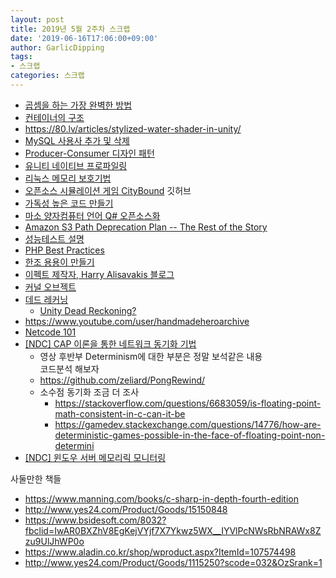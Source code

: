 ```yaml
---
layout: post
title: 2019년 5월 2주차 스크랩
date: '2019-06-16T17:06:00+09:00'
author: GarlicDipping
tags:
- 스크랩
categories: 스크랩
---
```


- [곱셈을 하는 가장 완벽한 방법](https://www.wired.com/story/mathematicians-discover-the-perfect-way-to-multiply)
- [컨테이너의 구조](https://medium.freecodecamp.org/demystifying-containers-101-a-deep-dive-into-container-technology-for-beginners-d7b60d8511c1)
- <https://80.lv/articles/stylized-water-shader-in-unity/>
- [MySQL 사용사 추가 및 삭제](https://ourcstory.tistory.com/m/45)
- [Producer-Consumer 디자인 패턴](https://michaelscodingspot.com/performance-of-producer-consumer)
- [유니티 네이티브 프로파일링](https://www.slideshare.net/JaeseungHa/ndc2018-96510072)
- [리눅스 메모리 보호기법](https://bpsecblog.wordpress.com/2016/05/16/memory_protect_linux_1/)
- [오픈소스 시뮬레이션 게임 CityBound](https://github.com/citybound/citybound) 깃허브
- [가독성 높은 코드 만들기](https://crazygun22.com/2019/04/12/%EA%B0%80%EB%8F%85%EC%84%B1-%EB%86%92%EC%9D%80-%EC%BD%94%EB%93%9C-%EB%A7%8C%EB%93%A4%EA%B8%B0-%EB%B0%A9%EB%B2%95-4-%EC%9E%98%EB%AA%BB%EB%90%9C-%EC%83%81%EC%86%8D-%ED%94%BC%ED%95%98%EA%B8%B0/)
- [마소 양자컴퓨터 언어 Q\# 오픈소스화](http://m.zdnet.co.kr/news_view.asp?article_id=20190509104301&re=zdk)
- [Amazon S3 Path Deprecation Plan -- The Rest of the Story](https://aws.amazon.com/ko/blogs/aws/amazon-s3-path-deprecation-plan-the-rest-of-the-story/)
- [성능테스트 설명](https://gist.github.com/ihoneymon/bb992b3d57230a8e66749db1395538bd)
- [PHP Best Practices](https://phpbestpractices.org/)
- [한조 용용이 만들기](https://www.youtube.com/watch?v=tYq58H6-Yqc)
- [이펙트 제작자, Harry Alisavakis 블로그](https://halisavakis.com/write-up-tornado-explosion/)
- [커널 오브젝트](https://dakuo.tistory.com/84)
- [데드 레커닝](https://www.gamasutra.com/view/feature/131638/dead_reckoning_latency_hiding_for_.php)
  - [Unity Dead Reckoning?](https://forum.unity.com/threads/dead-reckoning.444283/)
- <https://www.youtube.com/user/handmadeheroarchive> 
- [Netcode 101](https://www.youtube.com/watch?v=hiHP0N-jMx8)
- [\[NDC\] CAP 이론을 통한 네트워크 동기화 기법](https://www.youtube.com/watch?v=j3eQNm-Wk04)
  - 영상 후반부 Determinism에 대한 부분은 정말 보석같은 내용  
  코드분석 해보자
  -   <https://github.com/zeliard/PongRewind/> 
  - 소수점 동기화 조금 더 조사
    -   <https://stackoverflow.com/questions/6683059/is-floating-point-math-consistent-in-c-can-it-be>
    -   <https://gamedev.stackexchange.com/questions/14776/how-are-deterministic-games-possible-in-the-face-of-floating-point-non-determini>
- [\[NDC\] 윈도우 서버 메모리릭 모니터링](https://www.youtube.com/watch?v=HH5gW5ov-78)

사둘만한 책들

-   <https://www.manning.com/books/c-sharp-in-depth-fourth-edition>
-   <http://www.yes24.com/Product/Goods/15150848>
-   <https://www.bsidesoft.com/8032?fbclid=IwAR0BXZhV8EgKejVYjf7X7Ykwz5WX__IYVlPcNWsRbNRAWx8Zzu9UlJhWP0o>
-   <https://www.aladin.co.kr/shop/wproduct.aspx?ItemId=107574498>
-   <http://www.yes24.com/Product/Goods/1115250?scode=032&OzSrank=1>
